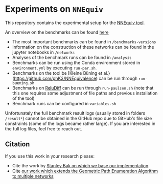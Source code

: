 # Experiments on `NNEquiv`
This repository contains the experimental setup for the [NNEquiv tool](https://github.com/samysweb/nnequiv).

An overview on the benchmarks can be found [here](/benchmarks.md)

- The most important benchmarks can be found in `/benchmarks-versions`
- Information on the construction of these networks can be found in the jupyter notebooks in `/networks`
- Analyses of the benchmark runs can be found in `/analysis`
- Benchmarks can be run using the Conda environment stored in `environment.yml` by executing `run-par.sh`.
- Benchmarks on the tool be [Kleine Büning et al.}(https://github.com/phK3/NNEquivalence) can be run through `run-buening.sh`
- Benchmarks on [ReluDiff](https://github.com/pauls658/ReluDiff-ICSE2020-Artifact) can be run through `run-paulsen.sh` (note that this one requires some adjustment of file paths and previous installation of the tool)
- Benchmark runs can be configured in `variables.sh`

Unfortunately the full benchmark result logs (usually stored in folders `/result*`) cannot be obtained in the GitHub repo due to GitHub's file size constraints (some of the logs became rather large).
If you are interested in the full log files, feel free to reach out.

## Citation
If you use this work in your research please:
- Cite the work by [Stanley Bak on which we base our implementation](https://link.springer.com/chapter/10.1007/978-3-030-53288-8_4)
- Cite [our work which extends the Geometric Path Enumeration Algorithm to multiple networks](https://ieeexplore.ieee.org/document/9643328)